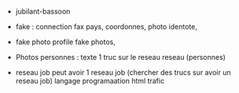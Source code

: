
- jubilant-bassoon

- fake : connection fax pays, coordonnes, photo identote,
- fake photo profile
fake photos,
- Photos personnes : texte 1 truc sur le reseau
reseau (personnes)
- reseau job
peut avoir 1 reseau job (chercher des trucs sur avoir un reseau job)
langage programaation html
trafic
